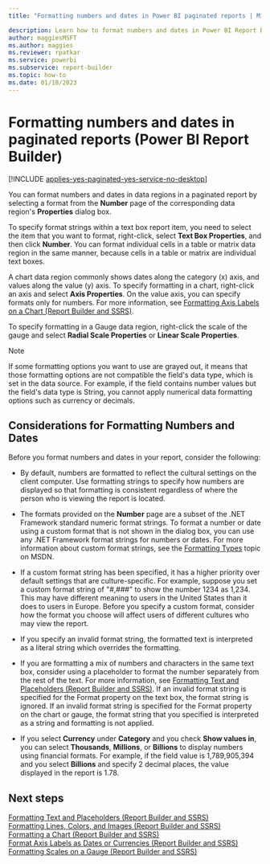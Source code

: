 ```yaml
---
title: "Formatting numbers and dates in Power BI paginated reports | Microsoft Docs"

description: Learn how to format numbers and dates in Power BI Report Builder data regions in a paginated report by selecting a format from the Number page of the data region's Properties dialog box.
author: maggiesMSFT
ms.author: maggies
ms.reviewer: rpatkar
ms.service: powerbi
ms.subservice: report-builder
ms.topic: how-to
ms.date: 01/18/2023
---
```

# Formatting numbers and dates in paginated reports (Power BI Report Builder)

[!INCLUDE [applies-yes-paginated-yes-service-no-desktop](../../includes/applies-yes-paginated-yes-service-no-desktop.md)]

  You can format numbers and dates in data regions in a paginated report by selecting a format from the **Number** page of the corresponding data region's **Properties** dialog box.  
  
 To specify format strings within a text box report item, you need to select the item that you want to format, right-click, select **Text Box Properties**, and then click **Number**. You can format individual cells in a table or matrix data region in the same manner, because cells in a table or matrix are individual text boxes.  
  
 A chart data region commonly shows dates along the category (x) axis, and values along the value (y) axis. To specify formatting in a chart, right-click an axis and select **Axis Properties**. On the value axis, you can specify formats only for numbers. For more information, see [Formatting Axis Labels on a Chart &#40;Report Builder and SSRS&#41;](/sql/reporting-services/report-design/formatting-axis-labels-on-a-chart-report-builder-and-ssrs).  
  
 To specify formatting in a Gauge data region, right-click the scale of the gauge and select **Radial Scale Properties** or **Linear Scale Properties**.  
  
> [!NOTE]  
>  If some formatting options you want to use are grayed out, it means that those formatting options are not compatible the field's data type, which is set in the data source. For example, if the field contains number values but the field's data type is String, you cannot apply numerical data formatting options such as currency or decimals.  
 
## Considerations for Formatting Numbers and Dates  
 Before you format numbers and dates in your report, consider the following:  
  
-   By default, numbers are formatted to reflect the cultural settings on the client computer. Use formatting strings to specify how numbers are displayed so that formatting is consistent regardless of where the person who is viewing the report is located.  
  
-   The formats provided on the **Number** page are a subset of the .NET Framework standard numeric format strings. To format a number or date using a custom format that is not shown in the dialog box, you can use any .NET Framework format strings for numbers or dates. For more information about custom format strings, see the [Formatting Types](/previous-versions/) topic on MSDN.  
  
-   If a custom format string has been specified, it has a higher priority over default settings that are culture-specific. For example, suppose you set a custom format string of "#,###" to show the number 1234 as 1,234. This may have different meaning to users in the United States than it does to users in Europe. Before you specify a custom format, consider how the format you choose will affect users of different cultures who may view the report.  
  
-   If you specify an invalid format string, the formatted text is interpreted as a literal string which overrides the formatting.  
  
-   If you are formatting a mix of numbers and characters in the same text box, consider using a placeholder to format the number separately from the rest of the text. For more information, see [Formatting Text and Placeholders &#40;Report Builder and SSRS&#41;](/sql/reporting-services/report-design/formatting-text-and-placeholders-report-builder-and-ssrs). If an invalid format string is specified for the Format property on the text box, the format string is ignored. If an invalid format string is specified for the Format property on the chart or gauge, the format string that you specified is interpreted as a string and formatting is not applied.  
  
-   If you select **Currency** under **Category** and you check **Show values in**, you can select **Thousands**, **Millions**, or **Billions** to display numbers using financial formats. For example, if the field value is 1,789,905,394 and you select **Billions** and specify 2 decimal places, the value displayed in the report is 1.78.  
  
## Next steps
 [Formatting Text and Placeholders &#40;Report Builder and SSRS&#41;](/sql/reporting-services/report-design/formatting-text-and-placeholders-report-builder-and-ssrs)   
 [Formatting Lines, Colors, and Images &#40;Report Builder and SSRS&#41;](/sql/reporting-services/report-design/formatting-lines-colors-and-images-report-builder-and-ssrs)   
 [Formatting a Chart &#40;Report Builder and SSRS&#41;](/sql/reporting-services/report-design/formatting-a-chart-report-builder-and-ssrs)   
 [Format Axis Labels as Dates or Currencies &#40;Report Builder and SSRS&#41;](/sql/reporting-services/report-design/format-axis-labels-as-dates-or-currencies-report-builder-and-ssrs)   
 [Formatting Scales on a Gauge &#40;Report Builder and SSRS&#41;](/sql/reporting-services/report-design/formatting-scales-on-a-gauge-report-builder-and-ssrs)  
  

